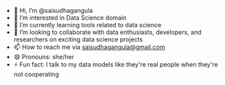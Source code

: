 - 👋 Hi, I’m @saisudhagangula
- 👀 I’m interested in Data Science domain
- 🌱 I’m currently learning tools related to data science
- 💞️ I’m looking to collaborate with data enthusiasts, developers, and researchers on exciting data science projects
- 📫 How to reach me via saisudhagangula@gmail.com
- 😄 Pronouns: she/her
- ⚡ Fun fact: I talk to my data models like they're real people when they're not cooperating

<!---
saisudhagangula/saisudhagangula is a ✨ special ✨ repository because its `README.md` (this file) appears on your GitHub profile.
You can click the Preview link to take a look at your changes.
--->
